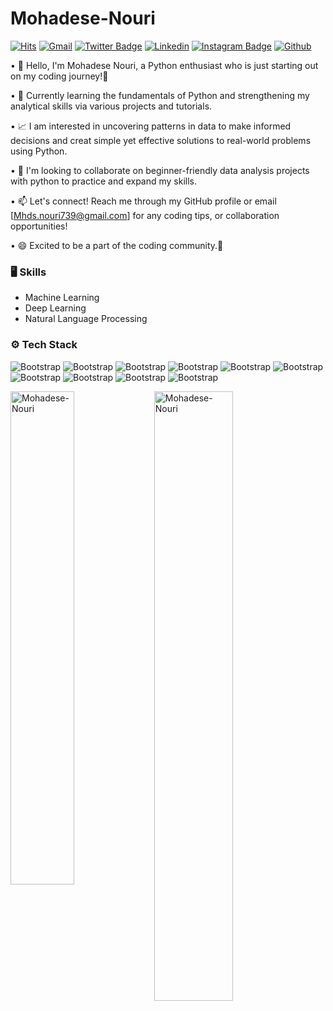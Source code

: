 # Mohadese-Nouri

[![Hits](https://hits.seeyoufarm.com/api/count/incr/badge.svg?url=https%3A%2F%2Fgithub.com%2FMohadese-Nouri&count_bg=%2379C83D&title_bg=%23555555&icon=&icon_color=%23E7E7E7&title=Profile+Views&edge_flat=false)](https://hits.seeyoufarm.com)
[![Gmail](https://img.shields.io/badge/-Gmail-c14438?style=flat&logo=Gmail&logoColor=white)](mailto:Mo.nouri@stu.umz.ac.ir)
[![Twitter Badge](https://img.shields.io/badge/-Twitter-1da1f2?labelColor=1da1f2&logo=twitter&logoColor=white&link=https://twitter.com/)](https://twitter.com/)
[![Linkedin](https://img.shields.io/badge/-LinkedIn-blue?style=flat&logo=Linkedin&logoColor=white)](https://www.linkedin.com/in/MohadeseNouri/)
[![Instagram Badge](https://img.shields.io/badge/-Instagram-purple?logo=instagram&logoColor=white&link=https://instagram.com//)](https://www.instagram.com/)
[![Github](https://img.shields.io/github/followers/Mohadese-Nouri?label=Follow&style=social)](https://github.com/Mohadese-Nouri)

•	👋 Hello, I'm Mohadese Nouri, a Python enthusiast who is just starting out on my coding journey!🐍 

•	🌱 Currently learning the fundamentals of Python and strengthening my analytical skills via various projects and tutorials.

•	📈 I am interested in uncovering patterns in data to make informed decisions and creat simple yet effective solutions to real-world problems using Python. 

•	🔭 I'm looking to collaborate on beginner-friendly data analysis projects with python to practice and expand my skills.

•	📫  Let's connect! Reach me through my GitHub profile or email [Mhds.nouri739@gmail.com] for any coding tips, or collaboration opportunities!

•	😄 Excited to be a part of the coding community.🌟


### 🖥 Skills

- Machine Learning
- Deep Learning
- Natural Language Processing
  
### ⚙️ Tech Stack
![Bootstrap](https://img.shields.io/badge/-Python-05122A?style=flat-square&logo=Python&color=353535) ![Bootstrap](https://img.shields.io/badge/-TensorFlow-05122A?style=flat-square&logo=TensorFlow&color=353535) ![Bootstrap](https://img.shields.io/badge/-PyTorch-05122A?style=flat-square&logo=PyTorch&color=353535) ![Bootstrap](https://img.shields.io/badge/-Scikit%20Learn-05122A?style=flat-square&logo=Scikit-Learn&color=353535) ![Bootstrap](https://img.shields.io/badge/-MySQL-05122A?style=flat-square&logo=MySQL&color=353535) ![Bootstrap](https://img.shields.io/badge/-Pandas-05122A?style=flat-square&logo=Pandas&color=353535) ![Bootstrap](https://img.shields.io/badge/-Numpy-05122A?style=flat-square&logo=Numpy&color=353535) ![Bootstrap](https://img.shields.io/badge/-Matplotlib-05122A?style=flat-square&logo=Matplotlib&color=353535) ![Bootstrap](https://img.shields.io/badge/-FastAPI-05122A?style=flat-square&logo=FastAPI&color=353535) ![Bootstrap](https://img.shields.io/badge/-Visual%20Studio%20Code-05122A?style=flat-square&logo=Visual-Studio-Code&color=353535)

<div>
  <img width="45%" align="left" src="https://github-readme-stats.vercel.app/api/top-langs?username=Mohadese-Nouri&show_icons=true&locale=en&layout=compact" alt="Mohadese-Nouri" />
  <img width="50%"  src="https://github-readme-streak-stats.herokuapp.com/?user=Mohadese-Nouri&" alt="Mohadese-Nouri" />
</div>

